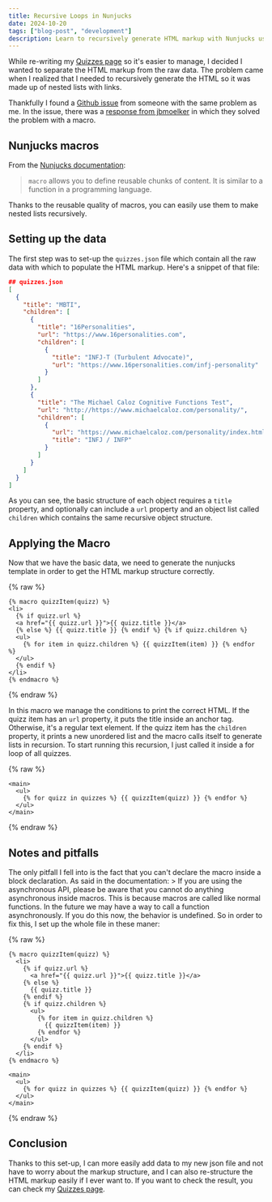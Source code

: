 ```yaml
---
title: Recursive Loops in Nunjucks
date: 2024-10-20
tags: ["blog-post", "development"]
description: Learn to recursively generate HTML markup with Nunjucks using a static JSON file.
---
```


While re-writing my [Quizzes page](/quizzes) so it's easier to manage, I decided I wanted to separate the HTML markup from the raw data. The problem came when I realized that I needed to recursively generate the HTML so it was made up of nested lists with links.

Thankfully I found a [Github issue](https://github.com/mozilla/nunjucks/issues/416) from someone with the same problem as me. In the issue, there was a [response from jbmoelker](https://github.com/mozilla/nunjucks/issues/416#issuecomment-206335032) in which they solved the problem with a macro.

## Nunjucks macros

From the [Nunjucks documentation](https://mozilla.github.io/nunjucks/):

> `macro` allows you to define reusable chunks of content. It is similar to a function in a programming language.

Thanks to the reusable quality of macros, you can easily use them to make nested lists recursively.

## Setting up the data

The first step was to set-up the `quizzes.json` file which contain all the raw data with which to populate the HTML markup. Here's a snippet of that file:

```json
## quizzes.json
[
  {
    "title": "MBTI",
    "children": [
      {
        "title": "16Personalities",
        "url": "https://www.16personalities.com",
        "children": [
          {
            "title": "INFJ-T (Turbulent Advocate)",
            "url": "https://www.16personalities.com/infj-personality"
          }
        ]
      },
      {
        "title": "The Michael Caloz Cognitive Functions Test",
        "url": "http://https://www.michaelcaloz.com/personality/",
        "children": [
          {
            "url": "https://www.michaelcaloz.com/personality/index.html?screen=last&Ti=6&Te=2&Fi=9&Fe=11&Si=4&Se=8&Ni=6&Ne=6&SJ=0&NF=1.5&NT=1.5&SP=0&iFi=0&iTi=0&iSi=1&iNi=0&iFe=0&iTe=1&iSe=0&iNe=1&E=0&I=2&N=2&S=0&T=0&F=2&J=0&P=0",
            "title": "INFJ / INFP"
          }
        ]
      }
    ]
  }
]
```

As you can see, the basic structure of each object requires a `title` property, and optionally can include a `url` property and an object list called `children` which contains the same recursive object structure.

## Applying the Macro

Now that we have the basic data, we need to generate the nunjucks template in order to get the HTML markup structure correctly.

{% raw %}

```njk
{% macro quizzItem(quizz) %}
<li>
  {% if quizz.url %}
  <a href="{{ quizz.url }}">{{ quizz.title }}</a>
  {% else %} {{ quizz.title }} {% endif %} {% if quizz.children %}
  <ul>
    {% for item in quizz.children %} {{ quizzItem(item) }} {% endfor %}
  </ul>
  {% endif %}
</li>
{% endmacro %}
```

{% endraw %}

In this macro we manage the conditions to print the correct HTML. If the quizz item has an `url` property, it puts the title inside an anchor tag. Otherwise, it's a regular text element. If the quizz item has the `children` property, it prints a new unordered list and the macro calls itself to generate lists in recursion. To start running this recursion, I just called it inside a for loop of all quizzes.

{% raw %}

```njk
<main>
  <ul>
    {% for quizz in quizzes %} {{ quizzItem(quizz) }} {% endfor %}
  </ul>
</main>
```

{% endraw %}

## Notes and pitfalls

The only pitfall I fell into is the fact that you can't declare the macro inside a block declaration. As said in the documentation: > If you are using the asynchronous API, please be aware that you cannot do anything asynchronous inside macros. This is because macros are called like normal functions. In the future we may have a way to call a function asynchronously. If you do this now, the behavior is undefined. So in order to fix this, I set up the whole file in these maner:

{% raw %}

```njk
{% macro quizzItem(quizz) %}
  <li>
    {% if quizz.url %}
      <a href="{{ quizz.url }}">{{ quizz.title }}</a>
    {% else %}
      {{ quizz.title }}
    {% endif %}
    {% if quizz.children %}
      <ul>
        {% for item in quizz.children %}
          {{ quizzItem(item) }}
        {% endfor %}
      </ul>
    {% endif %}
  </li>
{% endmacro %}

<main>
  <ul>
    {% for quizz in quizzes %} {{ quizzItem(quizz) }} {% endfor %}
  </ul>
</main>
```

{% endraw %}

## Conclusion

Thanks to this set-up, I can more easily add data to my new json file and not have to worry about the markup structure, and I can
also re-structure the HTML markup easily if I ever want to. If you want to check the result, you can check my [Quizzes page](/quizzes).
